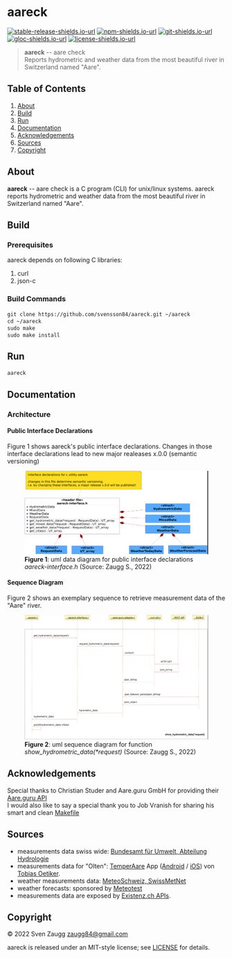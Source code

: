 # aareck

[![stable-release-shields.io-url][stable-release-shields.io-url]][stable-release-github-url] 
[![npm-shields.io-url][npm-shields.io-url]][npm-url] 
[![git-shields.io-url][git-shields.io-url]][git-url] 
[![gloc-shields.io-url][gloc-shields.io-url]][gloc-github-url] 
[![license-shields.io-url][license-shields.io-url]][license-github-url] 

[stable-release-shields.io-url]: https://img.shields.io/github/v/tag/svensson84/aareck.svg?logo=github&color=brightgreen&label=release
[stable-release-github-url]: https://github.com/svensson84/aareck/releases/tag/0.3.0
[npm-shields.io-url]: https://img.shields.io/npm/v/aareck.svg?color=blue
[npm-url]: https://npmjs.com/package/aareck
[git-shields.io-url]: https://img.shields.io/badge/git--repo-aareck.git-blue
[git-url]: https://npmjs.com/package/aareck.git
[gloc-shields.io-url]: https://img.shields.io/badge/gloc-2.0k-blue
[gloc-github-url]: https://github.com/kas-elvirov/gloc
[license-shields.io-url]: https://img.shields.io/badge/license-MIT-yellow
[license-github-url]: https://github.com/svensson84/aareck/blob/master/LICENSE

> **aareck** -- aare check  
> Reports hydrometric and weather data from the most beautiful river in Switzerland named "Aare".

## Table of Contents
1. [About](#about)
2. [Build](#build)
3. [Run](#run)
4. [Documentation](#documentation)
5. [Acknowledgements](#acknowledgements)
7. [Sources](#sources)
8. [Copyright](#copyright)

## About

**aareck** -- aare check is a C program (CLI) for unix/linux systems. 
aareck reports hydrometric and weather data from the most beautiful river in Switzerland named "Aare".

## Build

### Prerequisites

aareck depends on following C libraries: 

1) curl
2) json-c

### Build Commands
~~~
git clone https://github.com/svensson84/aareck.git ~/aareck
cd ~/aareck
sudo make
sudo make install
~~~

## Run

~~~
aareck
~~~

## Documentation

### Architecture

#### Public Interface Declarations
Figure 1 shows aareck's public interface declarations.
Changes in those interface declarations lead to new major realeases x.0.0 (semantic versioning)

<figure>
  <img id="uml-diagram-aareck-interface-h" loading="lazy" src="docs/uml-diagram-aareck-interface-h.png" alt="uml diagram">
  <br>
  <figcaption><b>Figure 1</b>: uml data diagram for public interface declarations <i>aareck-interface.h</i> (Source: Zaugg S., 2022)</figcaption>
</figure>

#### Sequence Diagram
Figure 2 shows an exemplary sequence to retrieve measurement data of the "Aare" river.

<figure>
  <img id="uml-diagram-aareck-sequence" loading="lazy" src="docs/uml-diagram-aareck-sequence.png" alt="uml diagram">
  <br>
  <figcaption><b>Figure 2</b>: uml sequence diagram for function <i>show_hydrometric_data(*request)</i> (Source: Zaugg S., 2022)</figcaption>
</figure>

## Acknowledgements
Special thanks to Christian Studer and Aare.guru GmbH for providing their [Aare.guru API](https://aareguru.existenz.ch/ "Aare.guru API")  
I would also like to say a special thank you to Job Vranish for sharing his smart and clean [Makefile](https://spin.atomicobject.com/2016/08/26/makefile-c-projects/ "Makefile")

## Sources
- measurements data swiss wide: [Bundesamt für Umwelt, Abteilung Hydrologie](https://www.hydrodaten.admin.ch/de)
- measurements data for "Olten": [TemperAare](https://temperaare.ch) App ([Android](https://play.google.com/store/apps/details?id=ch.oetiker.temp_aar_ature&hl=en&gl=US) / [iOS](https://apps.apple.com/de/app/temperaare/id1470201037)) von [Tobias Oetiker](https://www.oetiker.ch).
- weather measurements data: [MeteoSchweiz, SwissMetNet](https://opendata.swiss/en/dataset/automatische-wetterstationen-aktuelle-messwerte)
- weather forecasts: sponsored by [Meteotest](https://meteotest.ch/produkt/webservices)
- measurements data are exposed by [Existenz.ch APIs](https://api.existenz.ch).

## Copyright

© 2022 Sven Zaugg <zaugg84@gmail.com>

aareck is released under an MIT-style license; see [LICENSE](https://github.com/svensson84/aareck/blob/master/LICENSE "LICENSE") for details.
	
